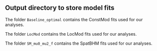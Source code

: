 ## Output directory to store model fits

The folder `Baseline_optimal` contains the ConstMod fits used for our analyses.

The folder `LocMod` contains the LocMod fits used for our analyses.

The folder `SM_mu0_mu2_f` contains the SpatBHM fits used for our analyses.

